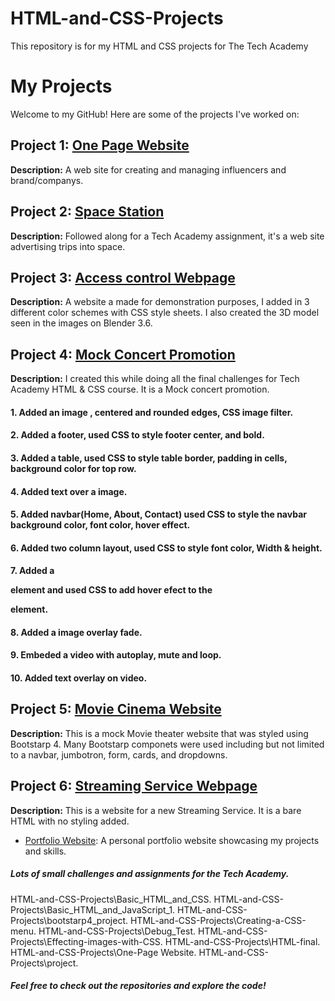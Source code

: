 # HTML-and-CSS-Projects
This repository is for my HTML and CSS projects for The Tech Academy
# My Projects

Welcome to my GitHub! Here are some of the projects I've worked on:

## Project 1: [One Page Website](https://github.com/Dev-OtedGamer/HTML-and-CSS-Projects/blob/main/One-Page%20Website/one_page_website.html)
**Description:** A web site for creating and managing influencers and brand/companys. 

## Project 2: [Space Station](https://github.com/Dev-OtedGamer/HTML-and-CSS-Projects/blob/main/project/index.html)
**Description:** Followed along for a Tech Academy assignment, it's a web site advertising trips into space.

## Project 3: [Access control Webpage](https://github.com/Dev-OtedGamer/HTML-and-CSS-Projects/blob/main/project/Access_Control.html)
**Description:** A website a made for demonstration purposes, I added in 3 different color schemes with CSS style sheets. 
I also created the 3D model seen in the images on Blender 3.6.

## Project 4: [Mock Concert Promotion](https://github.com/Dev-OtedGamer/HTML-and-CSS-Projects/blob/main/HTML-final/concert-promotion.html)
**Description:** I created this while doing all the final challenges for Tech Academy HTML & CSS course. It is a Mock concert
promotion.
#### 1. Added an image , centered and rounded edges, CSS image filter.
#### 2. Added a footer, used CSS to style footer center, and bold.
#### 3. Added a table, used CSS to style table border, padding in cells, background color for top row.
#### 4. Added text over a image.
#### 5. Added navbar(Home, About, Contact) used CSS to style the navbar background color, font color, hover effect.
#### 6. Added two column layout, used CSS to style font color, Width & height.
#### 7. Added a <p> element and used CSS to add hover efect to the <p> element.
#### 8. Added a image overlay fade.
#### 9. Embeded a video with autoplay, mute and loop.
#### 10. Added text overlay on video.


## Project 5: [Movie Cinema Website](https://github.com/Dev-OtedGamer/HTML-and-CSS-Projects/blob/main/bootstarp4_project/academy_cinemas.html)
**Description:** This is a mock Movie theater website that was styled using Bootstarp 4.
Many Bootstarp componets were used including but not limited to a navbar, jumbotron, form, cards, and dropdowns.

## Project 6: [Streaming Service Webpage](https://github.com/Dev-OtedGamer/HTML-and-CSS-Projects/blob/main/Debug_Test/HTML_Webpage.html)
**Description:** This is a website for a new Streaming Service. It is a bare HTML with no styling added.

- [Portfolio Website](https://dev-otedgamer.github.io): A personal portfolio website showcasing my projects and skills.
##### Lots of small challenges and assignments for the Tech Academy.
HTML-and-CSS-Projects\Basic_HTML_and_CSS.
HTML-and-CSS-Projects\Basic_HTML_and_JavaScript_1.
HTML-and-CSS-Projects\bootstarp4_project.
HTML-and-CSS-Projects\Creating-a-CSS-menu.
HTML-and-CSS-Projects\Debug_Test.
HTML-and-CSS-Projects\Effecting-images-with-CSS.
HTML-and-CSS-Projects\HTML-final.
HTML-and-CSS-Projects\One-Page Website.
HTML-and-CSS-Projects\project.
##### Feel free to check out the repositories and explore the code!
